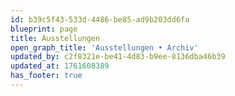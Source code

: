 ```yaml
---
id: b39c5f43-533d-4486-be85-ad9b203dd6fa
blueprint: page
title: Ausstellungen
open_graph_title: 'Ausstellungen • Archiv'
updated_by: c2f8321e-be41-4d83-b9ee-8136dba46b39
updated_at: 1761608389
has_footer: true
---
```

